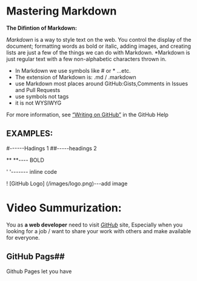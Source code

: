 
# Mastering Markdown
**The Difintion of Markdown:**

*Markdown* is a way to style text on the web. You control the display of the document; formatting words as bold or italic, adding images, and creating lists are just a few of the things we can do with Markdown. *Markdown is just regular text with a few non-alphabetic characters thrown in.

- In Markdown we use symbols like # or * ...etc.
- The extension of Markdown is: .md / .markdown
- use Markdown most places around GitHub:Gists,Comments in Issues and Pull Requests
- use symbols not tags
- it is not WYSIWYG

For more information, see [“Writing on GitHub”](https://docs.github.com/en/github/writing-on-github) in the GitHub Help

## EXAMPLES:
#------Hadings 1
##-----headings 2

 **  **---- BOLD

 '  '------- inline code
 
 ! [GitHub Logo] (/images/logo.png)---add image
 
 # Video Summurization:
 
  You as **a web developer** need to visit [*GitHub*](http://www.github.com) site, Especially when you looking for a job / want to share your work with others and make available for everyone.
  
  ## GitHub Pags## 
  Github Pages let you have 

